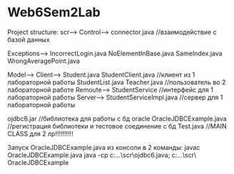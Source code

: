 # Web6Sem2Lab
Project structure:
scr-->
  Control-->
    connector.java //взаимодействие с базой данных
    
  Exceptions-->
    IncorrectLogin.java
    NoElementInBase.java
    SameIndex.java
    WrongAveragePoint.java
    
  Model-->
    Client-->
      Student.java
      StudentClient.java //клиент из 1 лабораторной работы
      StudentList.java
      Teacher.java //пользователь во 2 лабораторной работе
    Remoute-->
      StudentService  //интерфейс для 1 лабораторной работы
    Server-->
      StudentServiceImpl.java  //сервер для 1 лабораторной работы
  
  ojdbc6.jar //библиотека для работы с бд oracle
  OracleJDBCExample.java //регистрация библиотеки и тестовое соединение с бд
  Test.java //MAIN CLASS для 2 лр!!!!!!!!!!
  
Запуск OracleJDBCExample.java из консоли в 2 команды:
javac OracleJDBCExample.java
java -cp c:\...\scr\ojdbc6.java; c:\...\scr\ OracleJDBCExample
